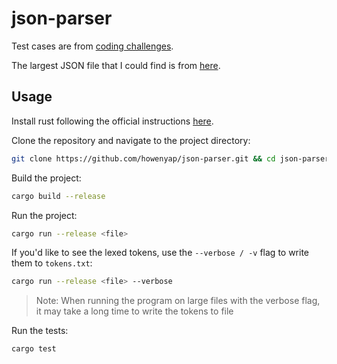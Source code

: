 # json-parser

Test cases are from [coding challenges](https://codingchallenges.fyi/challenges/challenge-json-parser).

The largest JSON file that I could find is from [here](https://www.kaggle.com/datasets/iyadelwy/the-500mb-tv-show-dataset).

## Usage

Install rust following the official instructions [here](https://www.rust-lang.org/tools/install).

Clone the repository and navigate to the project directory:

```bash
git clone https://github.com/howenyap/json-parser.git && cd json-parser
```

Build the project:

```bash
cargo build --release
```

Run the project:

```bash
cargo run --release <file>
```

If you'd like to see the lexed tokens, use the `--verbose / -v` flag to write them to `tokens.txt`:

```bash
cargo run --release <file> --verbose
```

> Note: When running the program on large files with the verbose flag, it may take a long time to write the tokens to file

Run the tests:

```bash
cargo test
```
